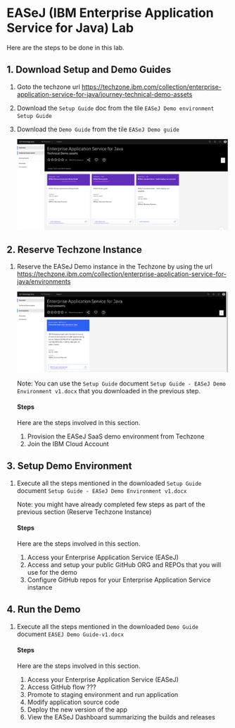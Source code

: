 # EASeJ (IBM Enterprise Application Service for Java) Lab

Here are the steps to be done in this lab. 

## 1. Download Setup and Demo Guides

1. Goto the techzone url https://techzone.ibm.com/collection/enterprise-application-service-for-java/journey-technical-demo-assets

2. Download the `Setup Guide` doc from the tile `EASeJ Demo environment Setup Guide`

3. Download the `Demo Guide` from the tile `EASeJ Demo guide`

    <img src="images/image1.png">

## 2. Reserve Techzone Instance

1. Reserve the EASeJ Demo instance in the Techzone by using the url https://techzone.ibm.com/collection/enterprise-application-service-for-java/environments

    <img src="images/image2.png">

    Note: You can use the `Setup Guide` document `Setup Guide - EASeJ Demo Environment v1.docx` that you downloaded in the previous step.

    #### Steps

    Here are the steps involved in this section.

    1. Provision the EASeJ SaaS demo environment from Techzone
    2. Join the IBM Cloud Account


## 3. Setup Demo Environment

1. Execute all the steps mentioned in the downloaded `Setup Guide` document `Setup Guide - EASeJ Demo Environment v1.docx`

    Note: you might have already completed few steps as part of the previous section (Reserve Techzone Instance)

    #### Steps

    Here are the steps involved in this section.

    1. Access your Enterprise Application Service (EASeJ)
    2. Access and setup your public GitHub ORG and REPOs that you will use for the demo
    3. Configure GitHub repos for your Enterprise Application Service instance

## 4. Run the Demo

1. Execute all the steps mentioned in the downloaded `Demo Guide` document `EASEJ Demo Guide-v1.docx`

    #### Steps

    Here are the steps involved in this section.

    1. Access your Enterprise Application Service (EASeJ)
    2. Access GitHub flow ???
    3. Promote to staging environment and run application
    4. Modify application source code
    5. Deploy the new version of the app
    6. View the EASeJ Dashboard summarizing the builds and releases 